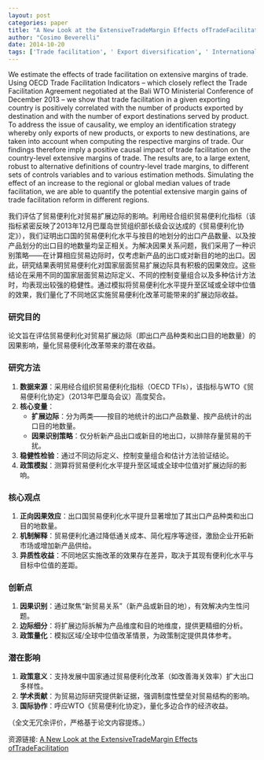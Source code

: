 ```yaml
---
layout: post
categories: paper
title: "A New Look at the ExtensiveTradeMargin Effects ofTradeFacilitation"
author: "Cosimo Beverelli"
date: 2014-10-20
tags: ['Trade facilitation', ' Export diversification', ' International trade agreements', ' WTO']
---
```


We estimate the effects of trade facilitation on extensive margins of trade. Using OECD Trade Facilitation Indicators – which closely reflect the Trade Facilitation Agreement negotiated at the Bali WTO Ministerial Conference of December 2013 – we show that trade facilitation in a given exporting country is positively correlated with the number of products exported by destination and with the number of export destinations served by product. To address the issue of causality, we employ an identification strategy whereby only exports of new products, or exports to new destinations, are taken into account when computing the respective margins of trade. Our findings therefore imply a positive causal impact of trade facilitation on the country-level extensive margins of trade. The results are, to a large extent, robust to alternative definitions of country-level trade margins, to different sets of controls variables and to various estimation methods. Simulating the effect of an increase to the regional or global median values of trade facilitation, we are able to quantify the potential extensive margin gains of trade facilitation reform in different regions.

我们评估了贸易便利化对贸易扩展边际的影响。利用经合组织贸易便利化指标（该指标紧密反映了2013年12月巴厘岛世贸组织部长级会议达成的《贸易便利化协定》），我们证明出口国的贸易便利化水平与按目的地划分的出口产品数量、以及按产品划分的出口目的地数量均呈正相关。为解决因果关系问题，我们采用了一种识别策略——在计算相应贸易边际时，仅考虑新产品的出口或对新目的地的出口。因此，研究结果表明贸易便利化对国家层面贸易扩展边际具有积极的因果效应。这些结论在采用不同的国家层面贸易边际定义、不同的控制变量组合以及多种估计方法时，均表现出较强的稳健性。通过模拟将贸易便利化水平提升至区域或全球中位值的效果，我们量化了不同地区实施贸易便利化改革可能带来的扩展边际收益。

### 研究目的  
论文旨在评估贸易便利化对贸易扩展边际（即出口产品种类和出口目的地数量）的因果影响，量化贸易便利化改革带来的潜在收益。

### 研究方法  
1. **数据来源**：采用经合组织贸易便利化指标（OECD TFIs），该指标与WTO《贸易便利化协定》（2013年巴厘岛会议）高度契合。  
2. **核心变量**：  
   - **扩展边际**：分为两类——按目的地统计的出口产品数量、按产品统计的出口目的地数量。  
   - **因果识别策略**：仅分析新产品出口或新目的地出口，以排除存量贸易的干扰。  
3. **稳健性检验**：通过不同边际定义、控制变量组合和估计方法验证结论。  
4. **政策模拟**：测算将贸易便利化水平提升至区域或全球中位值对扩展边际的影响。

### 核心观点  
1. **正向因果效应**：出口国贸易便利化水平提升显著增加了其出口产品种类和出口目的地数量。  
2. **机制解释**：贸易便利化通过降低通关成本、简化程序等途径，激励企业开拓新市场或增加新产品供给。  
3. **异质性收益**：不同地区实施改革的效果存在差异，取决于其现有便利化水平与目标中位值的差距。

### 创新点  
1. **因果识别**：通过聚焦“新贸易关系”（新产品或新目的地），有效解决内生性问题。  
2. **边际细分**：将扩展边际拆解为产品维度和目的地维度，提供更精细的分析。  
3. **政策量化**：模拟区域/全球中位值改革情景，为政策制定提供具体参考。

### 潜在影响  
1. **政策意义**：支持发展中国家通过贸易便利化改革（如改善海关效率）扩大出口多样性。  
2. **学术贡献**：为贸易边际研究提供新证据，强调制度性壁垒对贸易结构的影响。  
3. **国际协作**：呼应WTO《贸易便利化协定》，量化多边合作的经济收益。  

（全文无冗余评价，严格基于论文内容提炼。）

资源链接: [A New Look at the ExtensiveTradeMargin Effects ofTradeFacilitation](https://papers.ssrn.com/sol3/papers.cfm?abstract_id=2511573)
